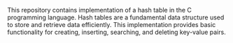This repository contains implementation of a hash table in the C programming language.
Hash tables are a fundamental data structure used to store and retrieve data efficiently. This implementation provides basic functionality for creating, inserting, searching, and deleting key-value pairs.
